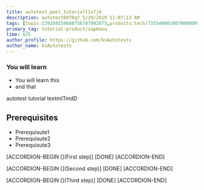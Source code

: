 ```yaml
---
title: autotest_pool_tutorialt1x7jA
description: autotest00TRq7_5/29/2019 11:07:13 AM
tags: [topic:139269250608756787992873,products:tech/73554900100700000996,tutorial:experience/advanced]
primary_tag: tutorial:product/sapHana
time: 625
author_profile: https://github.com/ksAutotests
author_name: ksAutotests
---
```

### You will learn
- You will learn this
- and that

autotest tutorial textmITmdD

## Prerequisites
- Prerequisute1
- Prerequisute2
- Prerequisute3

[ACCORDION-BEGIN [](First step)]
[DONE]
[ACCORDION-END]

[ACCORDION-BEGIN [](Second step)]
[DONE]
[ACCORDION-END]

[ACCORDION-BEGIN [](Third step)]
[DONE]
[ACCORDION-END]

